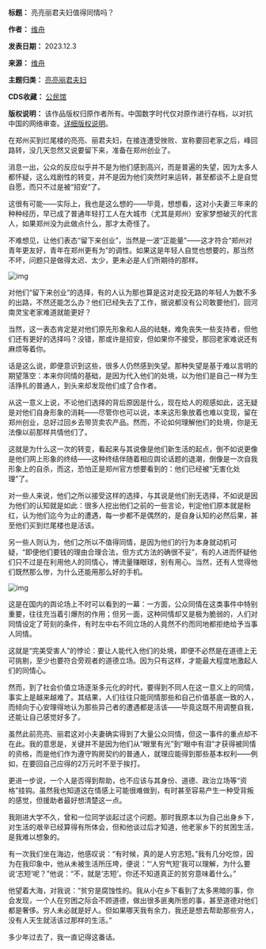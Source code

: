 

**标题：** 亮亮丽君夫妇值得同情吗？  

**作者：** [维舟](https://chinadigitaltimes.net/space/维舟)  

**发表日期：** 2023.12.3  

**来源：** [维舟](https://web.archive.org/web/https://mp.weixin.qq.com/s/7nSRN9W2oVGGOsRW-s-31w)  

**主题归类：** [亮亮丽君夫妇](https://chinadigitaltimes.net/space/亮亮丽君夫妇)  

**CDS收藏：** [公民馆](https://chinadigitaltimes.net/space/%E5%85%AC%E6%B0%91%E9%A6%86)  

**版权说明：** 该作品版权归原作者所有。中国数字时代仅对原作进行存档，以对抗中国的网络审查。[详细版权说明](https://chinadigitaltimes.net/chinese/copyright)。


在郑州买到烂尾楼的亮亮、丽君夫妇，在接连遭受挫败、宣称要回老家之后，峰回路转，没几天忽然又说要留下来，准备在郑州创业了。 


消息一出，公众的反应似乎并不是为他们感到高兴，而是普遍的失望，因为太多人都怀疑，这么戏剧性的转变，并不是因为他们突然时来运转，甚至都谈不上是自觉自愿，而只不过是被“招安”了。 


这很有可能——实际上，我也是这么想的——毕竟，想想看，这对小夫妻三年来的种种经历，早已成了普通年轻打工人在大城市（尤其是郑州）安家梦想破灭的代言人，如果郑州没为此做点什么，那才太奇怪了。


不难想见，让他们表态“留下来创业”，当然是一波“正能量”——这才符合“郑州对青年更友好，青年在郑州更有为”的调性。如果这是年轻人自觉也想要的，那当然不坏，问题只是做得太迟、太少，更未必是人们所期待的那样。


![img](https://chinadigitaltimes.net/chinese/files/2023/12/post-702871-656d023fc57a3.png)


对他们“留下来创业”的选择，有的人认为那也算是这对走投无路的年轻人为数不多的出路，不然还能怎么办？他们已经失去了工作，据说都没有公司敢要他们，回河南灵宝老家难道就能更好？


当然，这一表态肯定是对他们原先形象和人品的祛魅，难免丧失一些支持者，但他们还有更好的选择吗？没错，那或许是招安，但如果你不接受，那回老家难说还有麻烦等着你。


话是这么说，即便意识到这些，很多人仍然感到失望。那种失望是基于难以言明的期望落空：本来你同情的基础，是因为代入他们的处境，以为他们是自己一样为生活挣扎的普通人，到头来却发现他们成了合作者。


从这一意义上说，不论他们选择的背后原因是什么，现在给人的观感如此，这无疑是对他们自身形象的消耗——尽管你也可以说，本来这形象放着也难以变现，留在郑州创业，总好过回乡去带货卖农产品。然而，不论如何理解他们的处境，你是无法像以前那样共情他们了。


这就是为什么这一次的转变，看起来与其说像是他们新生活的起点，倒不如说更像是他们网上形象的终结——这种终结伴随着相应舆论话题的退潮，倒像是一次自我形象上的自杀，而这，恐怕正是郑州官方想要看到的：他们已经被“无害化处理”了。


对一些人来说，他们之所以接受这样的选择，与其说是他们别无选择，不如说是因为他们的认知就是如此：很多人挖出他们之前的一些言论，判定他们原本就是粉红，认为他们迄今为止的遭遇，每一步都不是偶然的，是自身认知的必然后果，甚至他们买到烂尾楼也是活该。 


另一些人则认为，他们之所以不值得同情，是因为他们的行为本身就动机可疑，“即便他们要钱的理由合理合法，但方式方法的确很不妥”，有的人进而怀疑他们只不过是在利用他人的同情心，博流量赚眼球，别有用心。当然，还有人觉得他们既然那么惨，为什么还能用那么好的手机。 


![img](https://chinadigitaltimes.net/chinese/files/2023/12/post-702871-656d023fe9b2b.)


这是在国内的舆论场上不时可以看到的一幕：一方面，公众同情在这类事件中特别重要，往往充当着引爆剂的作用；但另一面，这种同情却又是极为脆弱的，人们对同情设定了苛刻的条件，有时左中右不同立场的人竟然不约而同地都拒绝给予当事人同情。 


这就是“完美受害人”的悖论：要让人能代入他们的处境，即便不必然是在道德上无可挑剔，至少也要符合旁观者的道德立场。因为只有这样，才能最大程度地激起人们的同情心。 


然而，到了社会价值立场逐渐多元化的时代，要得到不同人在这一意义上的同情，事实上是越来越难了。其结果，人们往往只能同情那些和自己价值基底一致的人，而倾向于心安理得地认为那些异己者的遭遇都是活该——毕竟这既不用调整自我，还能让自己感觉好多了。 


虽然此前亮亮、丽君这对小夫妻确实得到了大量公众同情，但这一事件的重点却不在此。我的意思是，关键并不是因为他们从“眼里有光”到“眼中有泪”才获得被同情的资格，而是他们作为遵守购房契约的普通人，就理应能得到那些基本权利——例如，在要回自己应得的2万元时不至于挨打。 


更进一步说，一个人是否得到帮助，也不应该与其身份、道德、政治立场等“资格”挂钩。虽然我也知道这在情感上可能很难做到，有时甚至容易产生一种受背叛的感觉，但援助者最好想清楚这一点。 


我刚进大学不久，曾和一位同学谈起过这个问题。那时我原本以为自己出身乡下，对生活的艰辛已经算得有所体会，但和他谈过后才知道，他老家乡下的贫困生活，是我难以想象的。


有一次我们坐在海边，他感叹说：“有时候，真的是人穷志短。”我有几分吃惊，因为在我印象中，他从未被生活所压垮，便说：“‘人穷气短’我可以理解，为什么要说‘志短’呢？”他说：“不，就是‘志短’。你还不知道真正的贫穷意味着什么。”


他望着大海，对我说：“贫穷是腐蚀性的。我从小在乡下看到了太多黑暗的事，你会发现，一个人在穷困之际会不顾道德，做出很多匪夷所思的事，甚至道德对他们都是奢侈。穷人未必就是好人。但如果哪天我有余力，我还是想去帮助那些穷人，没有人天生就活该过那样的生活。” 


多少年过去了，我一直记得这番话。

